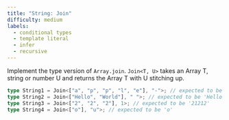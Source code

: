 ```yaml
---
title: "String: Join"
difficulty: medium
labels: 
  - conditional types
  - template literal
  - infer
  - recursive
---
```

Implement the type version of `Array.join`.
`Join<T, U>` takes an Array T, string or number U and returns the Array T with U stitching up.

  ```ts
  type String1 = Join<["a", "p", "p", "l", "e"], "-">; // expected to be 'a-p-p-l-e'
  type String2 = Join<["Hello", "World"], " ">; // expected to be 'Hello World'
  type String3 = Join<["2", "2", "2"], 1>; // expected to be '21212'
  type String4 = Join<["o"], "u">; // expected to be 'o'
  ```




